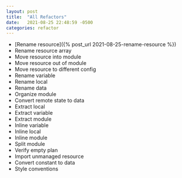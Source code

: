 ```yaml
---
layout: post
title:  "All Refactors"
date:   2021-08-25 22:48:59 -0500
categories: refactor 
---
```


* [Rename resource]({% post_url 2021-08-25-rename-resource %})
* Rename resource array
* Move resource into module
* Move resource out of module
* Move resource to different config
* Rename variable
* Rename local
* Rename data
* Organize module
* Convert remote state to data
* Extract local
* Extract variable
* Extract module
* Inline variable
* Inline local
* Inline module
* Split module
* Verify empty plan
* Import unmanaged resource
* Convert constant to data
* Style conventions
